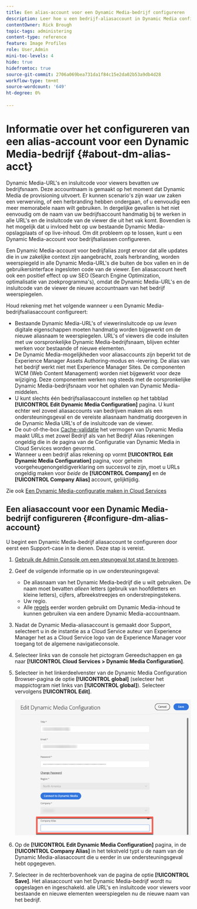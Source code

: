 ```yaml
---
title: Een alias-account voor een Dynamic Media-bedrijf configureren
description: Leer hoe u een bedrijf-aliasaccount in Dynamic Media configureert.
contentOwner: Rick Brough
topic-tags: administering
content-type: reference
feature: Image Profiles
role: User,Admin
mini-toc-levels: 4
hide: true
hidefromtoc: true
source-git-commit: 2706a069bea731da1f84c15e2da02b53a9db4d28
workflow-type: tm+mt
source-wordcount: '649'
ht-degree: 0%

---
```


# Informatie over het configureren van een alias-account voor een Dynamic Media-bedrijf {#about-dm-alias-acct}

Dynamic Media-URL&#39;s en insluitcode voor viewers bevatten uw bedrijfsnaam. Deze accountnaam is gemaakt op het moment dat Dynamic Media de provisioning uitvoert. Er kunnen scenario&#39;s zijn waar uw zaken een verwerving, of een herbranding hebben ondergaan, of u eenvoudig een meer memorabele naam wilt gebruiken. In dergelijke gevallen is het niet eenvoudig om de naam van uw bedrijfsaccount handmatig bij te werken in alle URL&#39;s en de insluitcode van de viewer die uit het vak komt. Bovendien is het mogelijk dat u invloed hebt op uw bestaande Dynamic Media-opslagplaats of op live-inhoud. Om dit probleem op te lossen, kunt u een Dynamic Media-account voor bedrijfsaliassen configureren.

Een Dynamic Media-account voor bedrijfalias zorgt ervoor dat alle updates die in uw zakelijke context zijn aangebracht, zoals herbranding, worden weerspiegeld in alle Dynamic Media-URL&#39;s die buiten de box vallen en in de gebruikersinterface ingesloten code van de viewer. Een aliasaccount heeft ook een positief effect op uw SEO (Search Engine Optimization, optimalisatie van zoekprogramma&#39;s), omdat de Dynamic Media-URL&#39;s en de insluitcode van de viewer de nieuwe accountnaam van het bedrijf weerspiegelen.

Houd rekening met het volgende wanneer u een Dynamic Media-bedrijfsaliasaccount configureert:

* Bestaande Dynamic Media-URL&#39;s of viewerinsluitcode op uw *leven* digitale eigenschappen moeten handmatig worden bijgewerkt om de nieuwe aliasnaam te weerspiegelen. URL&#39;s of viewers die code insluiten met uw oorspronkelijke Dynamic Media-bedrijfsnaam, blijven echter werken voor bestaande of nieuwe elementen.
* De Dynamic Media-mogelijkheden voor aliasaccounts zijn beperkt tot de Experience Manager Assets Authoring-modus en -levering. De alias van het bedrijf werkt niet met Experience Manager Sites. De componenten WCM (Web Content Management) worden niet bijgewerkt voor deze wijziging. Deze componenten werken nog steeds met de oorspronkelijke Dynamic Media-bedrijfsnaam voor het ophalen van Dynamic Media-middelen.
* U kunt slechts één bedrijfsaliasaccount instellen op het tabblad **[!UICONTROL Edit Dynamic Media Configuration]** pagina. U kunt echter wel zoveel aliasaccounts van bedrijven maken als een ondersteuningsgeval en de vereiste aliasnaam handmatig doorgeven in de Dynamic Media URL&#39;s of de insluitcode van de viewer.
* De out-of-the-box [Cache-validatie](/help/assets/invalidate-cdn-cache-dynamic-media.md) het vermogen van Dynamic Media maakt URLs met zowel Bedrijf als van het Bedrijf Alias rekeningen ongeldig die in de pagina van de Configuratie van Dynamic Media in Cloud Services worden gevormd.
* Wanneer u een bedrijf alias rekening op vormt **[!UICONTROL Edit Dynamic Media Configuration]** pagina, voor geheim voorgeheugenongeldigverklaring om succesvol te zijn, moet u URLs ongeldig maken voor *beide* de **[!UICONTROL Company]** en de **[!UICONTROL Company Alias]** account, gelijktijdig.

Zie ook [Een Dynamic Media-configuratie maken in Cloud Services](/help/assets/config-dms7.md#configuring-dynamic-media-cloud-services)

## Een aliasaccount voor een Dynamic Media-bedrijf configureren {#configure-dm-alias-account}

U begint een Dynamic Media-bedrijf aliasaccount te configureren door eerst een Support-case in te dienen. Deze stap is vereist.

1. [Gebruik de Admin Console om een steungeval tot stand te brengen](https://helpx.adobe.com/enterprise/using/support-for-experience-cloud.html).
1. Geef de volgende informatie op in uw ondersteuningsgeval:

   * De aliasnaam van het Dynamic Media-bedrijf die u wilt gebruiken. De naam moet bevatten *alleen* letters (gebruik van hoofdletters en kleine letters), cijfers, afbreekstreepjes en onderstrepingstekens.
   * Uw regio.
   * Alle [regels](/help/assets/using-rulesets-to-transform-urls.md) eerder worden gebruikt om Dynamic Media-inhoud te kunnen gebruiken via een andere Dynamic Media-accountnaam.

1. Nadat de Dynamic Media-aliasaccount is gemaakt door Support, selecteert u in de instantie as a Cloud Service auteur van Experience Manager het as a Cloud Service logo van de Experience Manager voor toegang tot de algemene navigatieconsole.
1. Selecteer links van de console het pictogram Gereedschappen en ga naar **[!UICONTROL Cloud Services > Dynamic Media Configuration]**.
1. Selecteer in het linkerdeelvenster van de Dynamic Media Configuration Browser-pagina de optie **[!UICONTROL global]** (selecteer het mappictogram niet links van **[!UICONTROL global]**). Selecteer vervolgens **[!UICONTROL Edit]**.

   ![Dynamic Media Company Alias tekstveld](/help/assets/assets-dm/dm-company-alias.png)

1. Op de **[!UICONTROL Edit Dynamic Media Configuration]** pagina, in de **[!UICONTROL Company Alias]** in het tekstveld typt u de naam van de Dynamic Media-aliasaccount die u eerder in uw ondersteuningsgeval hebt opgegeven.
1. Selecteer in de rechterbovenhoek van de pagina de optie **[!UICONTROL Save]**.
Het aliasaccount van het Dynamic Media-bedrijf wordt nu opgeslagen en ingeschakeld. alle URL&#39;s en insluitcode voor viewers voor bestaande en nieuwe elementen weerspiegelen nu de nieuwe naam van het bedrijf.